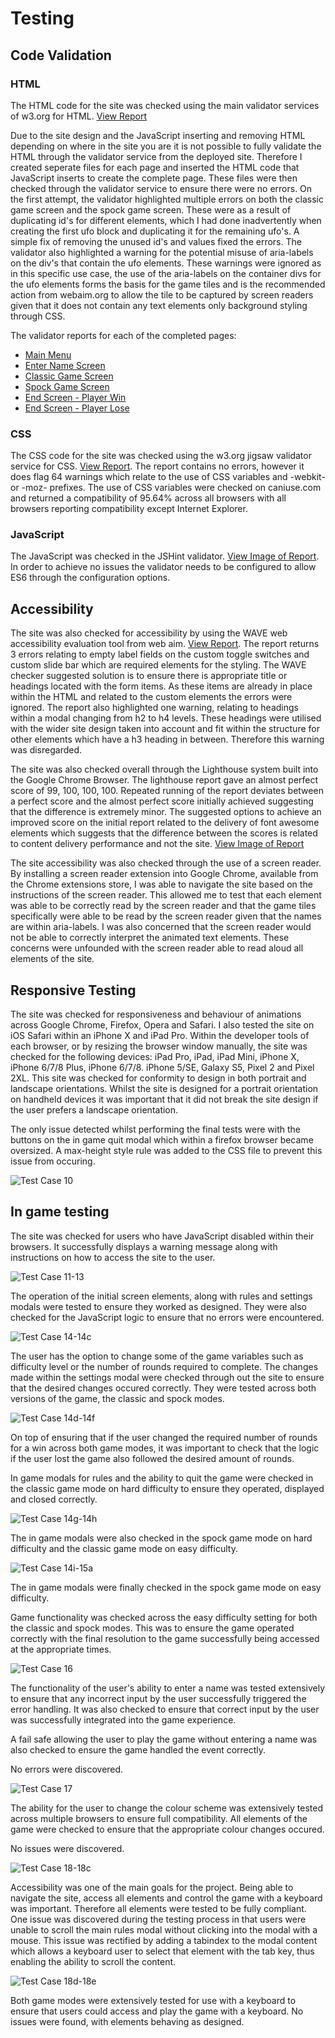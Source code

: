 # Testing

## Code Validation

### HTML 
The HTML code for the site was checked using the main validator services of w3.org for HTML. [View Report](https://validator.w3.org/nu/?doc=https%3A%2F%2Fmattbcoding.github.io%2Fufoduel%2F)

Due to the site design and the JavaScript inserting and removing HTML depending on where in the site you are it is not possible to fully validate the HTML through the validator service from the deployed site. Therefore I created seperate files for each page and inserted the HTML code that JavaScript inserts to create the complete page. These files were then checked through the validator service to ensure there were no errors. On the first attempt, the validator highlighted multiple errors on both the classic game screen and the spock game screen. These were as a result of duplicating id's for different elements, which I had done inadvertently when creating the first ufo block and duplicating it for the remaining ufo's. A simple fix of removing the unused id's and values fixed the errors.
The validator also highlighted a warning for the potential misuse of aria-labels on the div's that contain the ufo elements. These warnings were ignored as in this specific use case, the use of the aria-labels on the container divs for the ufo elements forms the basis for the game tiles and is the recommended action from webaim.org to allow the tile to be captured by screen readers given that it does not contain any text elements only background styling through CSS.

The validator reports for each of the completed pages:
* [Main Menu](https://validator.w3.org/nu/?doc=https%3A%2F%2Fmattbcoding.github.io%2Fufoduel%2Fassets%2Ftesting%2Fmain-menu.html)
* [Enter Name Screen](https://validator.w3.org/nu/?doc=https%3A%2F%2Fmattbcoding.github.io%2Fufoduel%2Fassets%2Ftesting%2Fname-screen.html)
* [Classic Game Screen](https://validator.w3.org/nu/?doc=https%3A%2F%2Fmattbcoding.github.io%2Fufoduel%2Fassets%2Ftesting%2Fclassic-game-screen.html)
* [Spock Game Screen](https://validator.w3.org/nu/?doc=https%3A%2F%2Fmattbcoding.github.io%2Fufoduel%2Fassets%2Ftesting%2Fspock-game-screen.html)
* [End Screen - Player Win](https://validator.w3.org/nu/?doc=https%3A%2F%2Fmattbcoding.github.io%2Fufoduel%2Fassets%2Ftesting%2Fend-game-screen-win.html)
* [End Screen - Player Lose](https://validator.w3.org/nu/?doc=https%3A%2F%2Fmattbcoding.github.io%2Fufoduel%2Fassets%2Ftesting%2Fend-game-screen-lose.html)

### CSS
The CSS code for the site was checked using the w3.org jigsaw validator service for CSS. [View Report](https://jigsaw.w3.org/css-validator/validator?uri=https%3A%2F%2Fmattbcoding.github.io%2Fufoduel%2F&profile=css3svg&usermedium=all&warning=1&vextwarning=&lang=en). The report contains no errors, however it does flag 64 warnings which relate to the use of CSS variables and -webkit- or -moz- prefixes. The use of CSS variables were checked on caniuse.com and returned a compatibility of 95.64% across all browsers with all browsers reporting compatibility except Internet Explorer.

### JavaScript
The JavaScript was checked in the JSHint validator. [View Image of Report](/assets/readme-images/jshint-report.png). In order to achieve no issues the validator needs to be configured to allow ES6 through the configuration options.

## Accessibility
The site was also checked for accessibility by using the WAVE web accessibility evaluation tool from web aim. [View Report](https://wave.webaim.org/report#/mattbcoding.github.io/ufoduel/). The report returns 3 errors relating to empty label fields on the custom toggle switches and custom slide bar which are required elements for the styling. The WAVE checker suggested solution is to ensure there is appropriate title or headings located with the form items. As these items are already in place within the HTML and related to the custom elements the errors were ignored. The report also highlighted one warning, relating to headings within a modal changing from h2 to h4 levels. These headings were utilised with the wider site design taken into account and fit within the structure for other elements which have a h3 heading in between. Therefore this warning was disregarded.

The site was also checked overall through the Lighthouse system built into the Google Chrome Browser. The lighthouse report gave an almost perfect score of 99, 100, 100, 100. Repeated running of the report deviates between a perfect score and the almost perfect score initially achieved suggesting that the difference is extremely minor. The suggested options to achieve an improved score on the initial report related to the delivery of font awesome elements which suggests that the difference between the scores is related to content delivery performance and not the site. [View Image of Report](/assets/readme-images/lighthouse-report.png)

The site accessibility was also checked through the use of a screen reader. By installing a screen reader extension into Google Chrome, available from the Chrome extensions store, I was able to navigate the site based on the instructions of the screen reader. This allowed me to test that each element was able to be correctly read by the screen reader and that the game tiles specifically were able to be read by the screen reader given that the names are within aria-labels. I was also concerned that the screen reader would not be able to correctly interpret the animated text elements. These concerns were unfounded with the screen reader able to read aloud all elements of the site.

## Responsive Testing

The site was checked for responsiveness and behaviour of animations across Google Chrome, Firefox, Opera and Safari. I also tested the site on iOS Safari within an iPhone X and iPad Pro. Within the developer tools of each browser, or by resizing the browser window manually, the site was checked for the following devices: iPad Pro, iPad, iPad Mini, iPhone X, iPhone 6/7/8 Plus, iPhone 6/7/8. iPhone 5/SE, Galaxy S5, Pixel 2 and Pixel 2XL. This site was checked for conformity to design in both portrait and landscape orientations. Whilst the site is designed for a portrait orientation on handheld devices it was important that it did not break the site design if the user prefers a landscape orientation.

The only issue detected whilst performing the final tests were with the buttons on the in game quit modal which within a firefox browser became oversized. A max-height style rule was added to the CSS file to prevent this issue from occuring.

![Test Case 10](/assets/readme-images/test-case-10.png)

## In game testing
The site was checked for users who have JavaScript disabled within their browsers. It successfully displays a warning message along with instructions on how to access the site to the user.

![Test Case 11-13](/assets/readme-images/test-case-11-13.png)

The operation of the initial screen elements, along with rules and settings modals were tested to ensure they worked as designed. They were also checked for the JavaScript logic to ensure that no errors were encountered.

![Test Case 14-14c](/assets/readme-images/test-case-14-14c.png)

The user has the option to change some of the game variables such as difficulty level or the number of rounds required to complete. The changes made within the settings modal were checked through out the site to ensure that the desired changes occured correctly. They were tested across both versions of the game, the classic and spock modes.

![Test Case 14d-14f](/assets/readme-images/test-case-14d-14f.png)

On top of ensuring that if the user changed the required number of rounds for a win across both game modes, it was important to check that the logic if the user lost the game also followed the desired amount of rounds.

In game modals for rules and the ability to quit the game were checked in the classic game mode on hard difficulty to ensure they operated, displayed and closed correctly.

![Test Case 14g-14h](/assets/readme-images/test-case-14g-14h.png)

The in game modals were also checked in the spock game mode on hard difficulty and the classic game mode on easy difficulty.

![Test Case 14i-15a](/assets/readme-images/test-case-14i-15a.png)

The in game modals were finally checked in the spock game mode on easy difficulty. 

Game functionality was checked across the easy difficulty setting for both the classic and spock modes. This was to ensure the game operated correctly with the final resolution to the game successfully being accessed at the appropriate times.

![Test Case 16](/assets/readme-images/test-case-16.png)

The functionality of the user's ability to enter a name was tested extensively to ensure that any incorrect input by the user successfully triggered the error handling. It was also checked to ensure that correct input by the user was successfully integrated into the game experience.

A fail safe allowing the user to play the game without entering a name was also checked to ensure the game handled the event correctly.

No errors were discovered.

![Test Case 17](/assets/readme-images/test-case-17.png)

The ability for the user to change the colour scheme was extensively tested across multiple browsers to ensure full compatibility. All elements of the game were checked to ensure that the appropriate colour changes occured.

No issues were discovered.

![Test Case 18-18c](/assets/readme-images/test-case-18-18c.png)

Accessibility was one of the main goals for the project. Being able to navigate the site, access all elements and control the game with a keyboard was important. Therefore all elements were tested to be fully compliant. One issue was discovered during the testing process in that users were unable to scroll the main rules modal without clicking into the modal with a mouse. This issue was rectified by adding a tabindex to the modal content which allows a keyboard user to select that element with the tab key, thus enabling the ability to scroll the content.

![Test Case 18d-18e](/assets/readme-images/test-case-18d-18e.png)

Both game modes were extensively tested for use with a keyboard to ensure that users could access and play the game with a keyboard. No issues were found, with elements behaving as designed.

